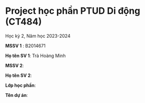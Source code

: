 # Project học phần PTUD Di động (CT484)

Học kỳ 2, Năm học 2023-2024

**MSSV 1** : B2014671

**Họ tên SV 1**: Trà Hoàng Minh

**MSSV 2**:

**Họ tên SV 2**:

**Lớp học phần**:

**Tên dự án**:

